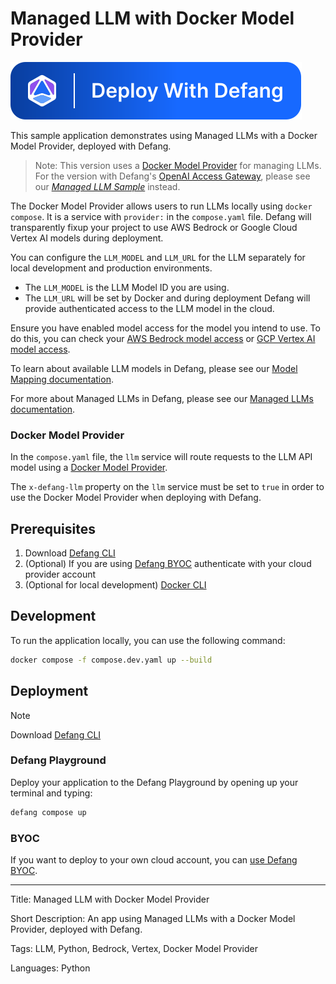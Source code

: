 # Managed LLM with Docker Model Provider

[![1-click-deploy](https://raw.githubusercontent.com/DefangLabs/defang-assets/main/Logos/Buttons/SVG/deploy-with-defang.svg)](https://portal.defang.dev/redirect?url=https%3A%2F%2Fgithub.com%2Fnew%3Ftemplate_name%3Dsample-managed-llm-provider-template%26template_owner%3DDefangSamples)

This sample application demonstrates using Managed LLMs with a Docker Model Provider, deployed with Defang.

> Note: This version uses a [Docker Model Provider](https://docs.docker.com/compose/how-tos/model-runner/#provider-services) for managing LLMs. For the version with Defang's [OpenAI Access Gateway](https://docs.defang.io/docs/concepts/managed-llms/openai-access-gateway), please see our [*Managed LLM Sample*](https://github.com/DefangLabs/samples/tree/main/samples/managed-llm) instead.

The Docker Model Provider allows users to run LLMs locally using `docker compose`. It is a service with `provider:` in the `compose.yaml` file.
Defang will transparently fixup your project to use AWS Bedrock or Google Cloud Vertex AI models during deployment.

You can configure the `LLM_MODEL` and `LLM_URL` for the LLM separately for local development and production environments.
* The `LLM_MODEL` is the LLM Model ID you are using.
* The `LLM_URL` will be set by Docker and during deployment Defang will provide authenticated access to the LLM model in the cloud.

Ensure you have enabled model access for the model you intend to use. To do this, you can check your [AWS Bedrock model access](https://docs.aws.amazon.com/bedrock/latest/userguide/model-access-modify.html) or [GCP Vertex AI model access](https://cloud.google.com/vertex-ai/generative-ai/docs/control-model-access).

To learn about available LLM models in Defang, please see our [Model Mapping documentation](https://docs.defang.io/docs/concepts/managed-llms/openai-access-gateway#model-mapping). 

For more about Managed LLMs in Defang, please see our [Managed LLMs documentation](https://docs.defang.io/docs/concepts/managed-llms/managed-language-models).

### Docker Model Provider

In the `compose.yaml` file, the `llm` service will route requests to the LLM API model using a [Docker Model Provider](https://docs.defang.io/docs/concepts/managed-llms/openai-access-gateway#docker-model-provider-services).

The `x-defang-llm` property on the `llm` service must be set to `true` in order to use the Docker Model Provider when deploying with Defang.

## Prerequisites

1. Download [Defang CLI](https://github.com/DefangLabs/defang)
2. (Optional) If you are using [Defang BYOC](https://docs.defang.io/docs/concepts/defang-byoc) authenticate with your cloud provider account
3. (Optional for local development) [Docker CLI](https://docs.docker.com/engine/install/)

## Development

To run the application locally, you can use the following command:

```bash
docker compose -f compose.dev.yaml up --build
```

## Deployment

> [!NOTE]
> Download [Defang CLI](https://github.com/DefangLabs/defang)

### Defang Playground

Deploy your application to the Defang Playground by opening up your terminal and typing:
```bash
defang compose up
```

### BYOC

If you want to deploy to your own cloud account, you can [use Defang BYOC](https://docs.defang.io/docs/tutorials/deploy-to-your-cloud).

---

Title: Managed LLM with Docker Model Provider

Short Description: An app using Managed LLMs with a Docker Model Provider, deployed with Defang.

Tags: LLM, Python, Bedrock, Vertex, Docker Model Provider

Languages: Python
